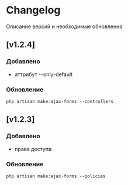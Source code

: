 # Changelog

Описание версий и необходимые обновления

## [v1.2.4]

### Добавлено

- аттрибут --only-default

### Обновление
    
    php artisan make:ajax-forms --controllers
    
## [v1.2.3]

### Добавлено
- права доступа
    
### Обновление
    
    php artisan make:ajax-forms --policies